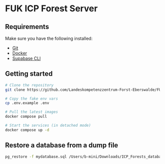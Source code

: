 

# FUK ICP Forest Server

## Requirements
Make sure you have the following installed:
- [Git](https://git-scm.com/downloads)
- [Docker](https://docs.docker.com/engine/install/)
- [Supabase CLI](https://supabase.com/docs/guides/local-development/cli/getting-started)

## Getting started

```bash
# Clone the repository
git clone https://github.com/Landeskompetenzzentrum-Forst-Eberswalde/FUK-ICP-Forest-Server.git

# Copy the fake env vars
cp .env.example .env

# Pull the latest images
docker compose pull

# Start the services (in detached mode)
docker compose up -d
```

## Restore a database from a dump file

```bash
pg_restore -f mydatabase.sql /Users/b-mini/Downloads/ICP_Forests_database_empty_2025-01-29.dump 
```